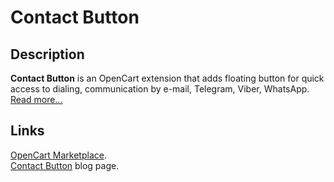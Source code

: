 # Contact Button

## Description
**Contact Button** is an OpenCart extension that adds floating button for quick access to dialing, communication by e-mail, Telegram, Viber, WhatsApp.  
[Read more...](./module/README.md)

## Links
[OpenCart Marketplace](https://www.opencart.com/index.php?route=marketplace/extension/info&extension_id=43102).  
[Contact Button](https://www.ocmod.space/contact-button/) blog page.  
